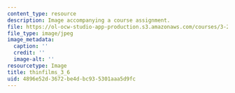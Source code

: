 ```yaml
---
content_type: resource
description: Image accompanying a course assignment.
file: https://ol-ocw-studio-app-production.s3.amazonaws.com/courses/3-22-mechanical-behavior-of-materials-spring-2008/4896e52d3672be4dbc935301aaa5d9fc_thinfilms_3_6.jpg
file_type: image/jpeg
image_metadata:
  caption: ''
  credit: ''
  image-alt: ''
resourcetype: Image
title: thinfilms_3_6
uid: 4896e52d-3672-be4d-bc93-5301aaa5d9fc
---
```

